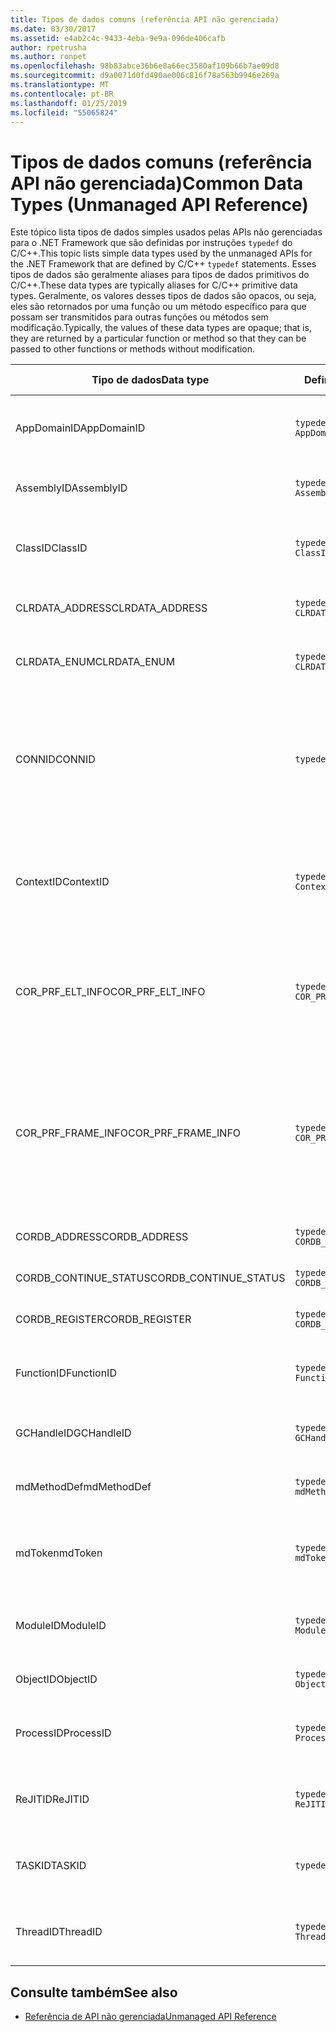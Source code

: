 ```yaml
---
title: Tipos de dados comuns (referência API não gerenciada)
ms.date: 03/30/2017
ms.assetid: e4ab2c4c-9433-4eba-9e9a-096de406cafb
author: rpetrusha
ms.author: ronpet
ms.openlocfilehash: 98b83abce36b6e8a66ec3580af109b66b7ae09d8
ms.sourcegitcommit: d9a0071d0fd490ae006c816f78a563b9946e269a
ms.translationtype: MT
ms.contentlocale: pt-BR
ms.lasthandoff: 01/25/2019
ms.locfileid: "55065824"
---
```

# <a name="common-data-types-unmanaged-api-reference"></a><span data-ttu-id="a68df-102">Tipos de dados comuns (referência API não gerenciada)</span><span class="sxs-lookup"><span data-stu-id="a68df-102">Common Data Types (Unmanaged API Reference)</span></span>
<span data-ttu-id="a68df-103">Este tópico lista tipos de dados simples usados pelas APIs não gerenciadas para o .NET Framework que são definidas por instruções `typedef` do C/C++.</span><span class="sxs-lookup"><span data-stu-id="a68df-103">This topic lists simple data types used by the unmanaged APIs for the .NET Framework that are defined by C/C++ `typedef` statements.</span></span> <span data-ttu-id="a68df-104">Esses tipos de dados são geralmente aliases para tipos de dados primitivos do C/C++.</span><span class="sxs-lookup"><span data-stu-id="a68df-104">These data types are typically aliases for C/C++ primitive data types.</span></span> <span data-ttu-id="a68df-105">Geralmente, os valores desses tipos de dados são opacos, ou seja, eles são retornados por uma função ou um método específico para que possam ser transmitidos para outras funções ou métodos sem modificação.</span><span class="sxs-lookup"><span data-stu-id="a68df-105">Typically, the values of these data types are opaque; that is, they are returned by a particular function or method so that they can be passed to other functions or methods without modification.</span></span>  
  
|<span data-ttu-id="a68df-106">Tipo de dados</span><span class="sxs-lookup"><span data-stu-id="a68df-106">Data type</span></span>|<span data-ttu-id="a68df-107">Definição</span><span class="sxs-lookup"><span data-stu-id="a68df-107">Definition</span></span>|<span data-ttu-id="a68df-108">Definido em</span><span class="sxs-lookup"><span data-stu-id="a68df-108">Defined in</span></span>|<span data-ttu-id="a68df-109">Descrição</span><span class="sxs-lookup"><span data-stu-id="a68df-109">Description</span></span>|  
|---------------|----------------|----------------|-----------------|  
|<span data-ttu-id="a68df-110">AppDomainID</span><span class="sxs-lookup"><span data-stu-id="a68df-110">AppDomainID</span></span>|`typedef UINT_PTR AppDomainID;`|<span data-ttu-id="a68df-111">corprof.h</span><span class="sxs-lookup"><span data-stu-id="a68df-111">corprof.h</span></span>|<span data-ttu-id="a68df-112">O identificador de um domínio de aplicativo.</span><span class="sxs-lookup"><span data-stu-id="a68df-112">The identifier of an application domain.</span></span>|  
|<span data-ttu-id="a68df-113">AssemblyID</span><span class="sxs-lookup"><span data-stu-id="a68df-113">AssemblyID</span></span>|`typedef UINT_PTR AssemblyID;`|<span data-ttu-id="a68df-114">corprof.h</span><span class="sxs-lookup"><span data-stu-id="a68df-114">corprof.h</span></span>|<span data-ttu-id="a68df-115">O identificador de um assembly.</span><span class="sxs-lookup"><span data-stu-id="a68df-115">The identifier of an assembly.</span></span>|  
|<span data-ttu-id="a68df-116">ClassID</span><span class="sxs-lookup"><span data-stu-id="a68df-116">ClassID</span></span>|`typedef UINT_PTR ClassID;`|<span data-ttu-id="a68df-117">corprof.h</span><span class="sxs-lookup"><span data-stu-id="a68df-117">corprof.h</span></span>|<span data-ttu-id="a68df-118">O identificador de uma classe gerenciada.</span><span class="sxs-lookup"><span data-stu-id="a68df-118">The identifier of a managed class.</span></span>|  
|<span data-ttu-id="a68df-119">CLRDATA_ADDRESS</span><span class="sxs-lookup"><span data-stu-id="a68df-119">CLRDATA_ADDRESS</span></span>|`typedef ULONG64 CLRDATA_ADDRESS;`|<span data-ttu-id="a68df-120">clrdata.h</span><span class="sxs-lookup"><span data-stu-id="a68df-120">clrdata.h</span></span>|<span data-ttu-id="a68df-121">Um endereço de memória de 64 bits.</span><span class="sxs-lookup"><span data-stu-id="a68df-121">A 64-bit memory address.</span></span>|
|<span data-ttu-id="a68df-122">CLRDATA_ENUM</span><span class="sxs-lookup"><span data-stu-id="a68df-122">CLRDATA_ENUM</span></span>|`typedef ULONG64 CLRDATA_ADDRESS;`|<span data-ttu-id="a68df-123">Indisponível</span><span class="sxs-lookup"><span data-stu-id="a68df-123">Not Available</span></span>|<span data-ttu-id="a68df-124">Um endereço de memória de 64 bits.</span><span class="sxs-lookup"><span data-stu-id="a68df-124">A 64-bit memory address.</span></span>|
|<span data-ttu-id="a68df-125">CONNID</span><span class="sxs-lookup"><span data-stu-id="a68df-125">CONNID</span></span>|`typedef DWORD CONNID;`|<span data-ttu-id="a68df-126">cordebug.h, mscoree.h</span><span class="sxs-lookup"><span data-stu-id="a68df-126">cordebug.h, mscoree.h</span></span>|<span data-ttu-id="a68df-127">O identificador de conexão para um thread que está conectado a uma instância do Microsoft SQL Server.</span><span class="sxs-lookup"><span data-stu-id="a68df-127">The connection identifier for a thread that is connected to an instance of Microsoft SQL Server.</span></span>|  
|<span data-ttu-id="a68df-128">ContextID</span><span class="sxs-lookup"><span data-stu-id="a68df-128">ContextID</span></span>|`typedef UINT_PTR ContextID;`|<span data-ttu-id="a68df-129">corprof.h</span><span class="sxs-lookup"><span data-stu-id="a68df-129">corprof.h</span></span>|<span data-ttu-id="a68df-130">O identificador do contexto associado a um thread gerenciado específico.</span><span class="sxs-lookup"><span data-stu-id="a68df-130">The identifier of the context associated with a particular managed thread.</span></span>|  
|<span data-ttu-id="a68df-131">COR_PRF_ELT_INFO</span><span class="sxs-lookup"><span data-stu-id="a68df-131">COR_PRF_ELT_INFO</span></span>|`typedef UINT_PTR COR_PRF_ELT_INFO;`|<span data-ttu-id="a68df-132">corprof.h</span><span class="sxs-lookup"><span data-stu-id="a68df-132">corprof.h</span></span>|<span data-ttu-id="a68df-133">Um identificador opaco que representa informações sobre um registro de ativação específico.</span><span class="sxs-lookup"><span data-stu-id="a68df-133">An opaque handle that represents information about a particular stack frame.</span></span>|  
|<span data-ttu-id="a68df-134">COR_PRF_FRAME_INFO</span><span class="sxs-lookup"><span data-stu-id="a68df-134">COR_PRF_FRAME_INFO</span></span>|`typedef UINT_PTR COR_PRF_FRAME_INFO;`|<span data-ttu-id="a68df-135">corprof.h</span><span class="sxs-lookup"><span data-stu-id="a68df-135">corprof.h</span></span>|<span data-ttu-id="a68df-136">Um identificador opaco que aponta para um registro de ativação.</span><span class="sxs-lookup"><span data-stu-id="a68df-136">An opaque handle that points to a stack frame.</span></span> <span data-ttu-id="a68df-137">Ele é válido somente durante o retorno de chamada para o qual é transmitido.</span><span class="sxs-lookup"><span data-stu-id="a68df-137">It is valid only during the callback to which it is passed.</span></span>|  
|<span data-ttu-id="a68df-138">CORDB_ADDRESS</span><span class="sxs-lookup"><span data-stu-id="a68df-138">CORDB_ADDRESS</span></span>|`typedef ULONG64 CORDB_ADDRESS;`|<span data-ttu-id="a68df-139">cordebug.h</span><span class="sxs-lookup"><span data-stu-id="a68df-139">cordebug.h</span></span>|<span data-ttu-id="a68df-140">Um endereço na memória.</span><span class="sxs-lookup"><span data-stu-id="a68df-140">An address in memory.</span></span>|  
|<span data-ttu-id="a68df-141">CORDB_CONTINUE_STATUS</span><span class="sxs-lookup"><span data-stu-id="a68df-141">CORDB_CONTINUE_STATUS</span></span>|`typedef DWORD CORDB_CONTINUE_STATUS;`|<span data-ttu-id="a68df-142">cordebug.h</span><span class="sxs-lookup"><span data-stu-id="a68df-142">cordebug.h</span></span>|<span data-ttu-id="a68df-143">O status de continuação.</span><span class="sxs-lookup"><span data-stu-id="a68df-143">The continuation status.</span></span>|  
|<span data-ttu-id="a68df-144">CORDB_REGISTER</span><span class="sxs-lookup"><span data-stu-id="a68df-144">CORDB_REGISTER</span></span>|`typedef ULONG64 CORDB_REGISTER;`|<span data-ttu-id="a68df-145">cordebug.h</span><span class="sxs-lookup"><span data-stu-id="a68df-145">cordebug.h</span></span>|<span data-ttu-id="a68df-146">O valor de um registro da CPU.</span><span class="sxs-lookup"><span data-stu-id="a68df-146">The value of a CPU register.</span></span>|
|<span data-ttu-id="a68df-147">FunctionID</span><span class="sxs-lookup"><span data-stu-id="a68df-147">FunctionID</span></span>|`typedef UINT_PTR FunctionID;`|<span data-ttu-id="a68df-148">corprof.h</span><span class="sxs-lookup"><span data-stu-id="a68df-148">corprof.h</span></span>|<span data-ttu-id="a68df-149">O identificador de uma função ou um método.</span><span class="sxs-lookup"><span data-stu-id="a68df-149">The identifier of a function or method.</span></span>|  
|<span data-ttu-id="a68df-150">GCHandleID</span><span class="sxs-lookup"><span data-stu-id="a68df-150">GCHandleID</span></span>|`typedef UINT_PTR GCHandleID;`|<span data-ttu-id="a68df-151">corprof.h</span><span class="sxs-lookup"><span data-stu-id="a68df-151">corprof.h</span></span>|<span data-ttu-id="a68df-152">Um identificador da coleta de lixo.</span><span class="sxs-lookup"><span data-stu-id="a68df-152">A garbage collection handle.</span></span>|  
|<span data-ttu-id="a68df-153">mdMethodDef</span><span class="sxs-lookup"><span data-stu-id="a68df-153">mdMethodDef</span></span>|`typedef mdToken mdMethodDef;`|<span data-ttu-id="a68df-154">cordebug.h</span><span class="sxs-lookup"><span data-stu-id="a68df-154">cordebug.h</span></span>|<span data-ttu-id="a68df-155">Um token de definição de método.</span><span class="sxs-lookup"><span data-stu-id="a68df-155">A method definition token.</span></span>|
|<span data-ttu-id="a68df-156">mdToken</span><span class="sxs-lookup"><span data-stu-id="a68df-156">mdToken</span></span>|`typedef UINT32 mdToken;`|<span data-ttu-id="a68df-157">corprof.h</span><span class="sxs-lookup"><span data-stu-id="a68df-157">corprof.h</span></span>|<span data-ttu-id="a68df-158">Um token de metadados (uma linha em uma tabela de metadados).</span><span class="sxs-lookup"><span data-stu-id="a68df-158">A metadata token (a row in a metadata table).</span></span>|  
|<span data-ttu-id="a68df-159">ModuleID</span><span class="sxs-lookup"><span data-stu-id="a68df-159">ModuleID</span></span>|`typedef UINT_PTR ModuleID;`|<span data-ttu-id="a68df-160">corprof.h</span><span class="sxs-lookup"><span data-stu-id="a68df-160">corprof.h</span></span>|<span data-ttu-id="a68df-161">O identificador de um módulo de assembly.</span><span class="sxs-lookup"><span data-stu-id="a68df-161">The identifier of an assembly module.</span></span>|  
|<span data-ttu-id="a68df-162">ObjectID</span><span class="sxs-lookup"><span data-stu-id="a68df-162">ObjectID</span></span>|`typedef UINT_PTR ObjectID;`|<span data-ttu-id="a68df-163">corprof.h</span><span class="sxs-lookup"><span data-stu-id="a68df-163">corprof.h</span></span>|<span data-ttu-id="a68df-164">O identificador de um objeto.</span><span class="sxs-lookup"><span data-stu-id="a68df-164">The identifier of an object.</span></span>|  
|<span data-ttu-id="a68df-165">ProcessID</span><span class="sxs-lookup"><span data-stu-id="a68df-165">ProcessID</span></span>|`typedef UINT_PTR ProcessID;`|<span data-ttu-id="a68df-166">corprof.h</span><span class="sxs-lookup"><span data-stu-id="a68df-166">corprof.h</span></span>|<span data-ttu-id="a68df-167">O identificador de um processo gerenciado.</span><span class="sxs-lookup"><span data-stu-id="a68df-167">The identifier of a managed process.</span></span>|  
|<span data-ttu-id="a68df-168">ReJITID</span><span class="sxs-lookup"><span data-stu-id="a68df-168">ReJITID</span></span>|`typedef UINT_PTR ReJITID;`|<span data-ttu-id="a68df-169">corprof.h</span><span class="sxs-lookup"><span data-stu-id="a68df-169">corprof.h</span></span>|<span data-ttu-id="a68df-170">O identificador de uma função com compilação JIT.</span><span class="sxs-lookup"><span data-stu-id="a68df-170">The identifier of a jitted function.</span></span>|  
|<span data-ttu-id="a68df-171">TASKID</span><span class="sxs-lookup"><span data-stu-id="a68df-171">TASKID</span></span>|`typedef UINT64 TASKID;`|<span data-ttu-id="a68df-172">cordebug.h, mscoree.h</span><span class="sxs-lookup"><span data-stu-id="a68df-172">cordebug.h, mscoree.h</span></span>|<span data-ttu-id="a68df-173">O identificador de um [ICLRTask](../../../docs/framework/unmanaged-api/hosting/iclrtask-interface.md) instância.</span><span class="sxs-lookup"><span data-stu-id="a68df-173">The identifier of an [ICLRTask](../../../docs/framework/unmanaged-api/hosting/iclrtask-interface.md) instance.</span></span>|  
|<span data-ttu-id="a68df-174">ThreadID</span><span class="sxs-lookup"><span data-stu-id="a68df-174">ThreadID</span></span>|`typedef UINT_PTR ThreadID;`|<span data-ttu-id="a68df-175">corprof.h</span><span class="sxs-lookup"><span data-stu-id="a68df-175">corprof.h</span></span>|<span data-ttu-id="a68df-176">O identificador de um thread gerenciado.</span><span class="sxs-lookup"><span data-stu-id="a68df-176">The identifier of a managed thread.</span></span>|  
  
## <a name="see-also"></a><span data-ttu-id="a68df-177">Consulte também</span><span class="sxs-lookup"><span data-stu-id="a68df-177">See also</span></span>
- [<span data-ttu-id="a68df-178">Referência de API não gerenciada</span><span class="sxs-lookup"><span data-stu-id="a68df-178">Unmanaged API Reference</span></span>](../../../docs/framework/unmanaged-api/index.md)
